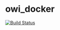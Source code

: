# owi_docker

[![Build Status](https://travis-ci.org/USGS-CIDA/chef-cookbook-owi-docker.svg?branch=master)](https://travis-ci.org/USGS-CIDA/chef-cookbook-owi-docker)
